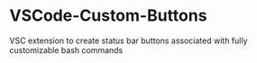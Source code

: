 # VSCode-Custom-Buttons
VSC extension to create status bar buttons associated with fully customizable bash commands 
